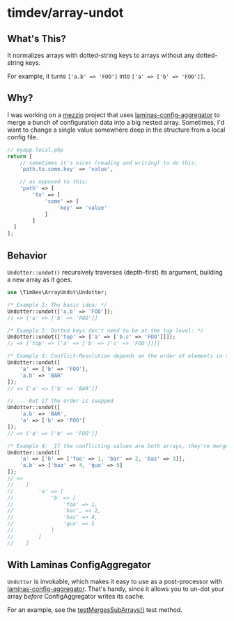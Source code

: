 # timdev/array-undot

## What's This?

It normalizes arrays with dotted-string keys to arrays without any dotted-string
keys. 

For example, it turns `['a.b' => 'FOO']` into `['a' => ['b' => 'FOO']]`.

## Why?

I was working on a [mezzio] project that uses [laminas-config-aggregator] to
merge a bunch of configuration data into a big nested array. Sometimes, I'd want
to change a single value somewhere deep in the structure from a local config
file.

```php
// myapp.local.php
return [
    // sometimes it's nicer (reading and writing) to do this:
    'path.to.some.key' => 'value',

    // as opposed to this:
    'path' => [
        'to' => [
            'some' => [
                'key' => 'value'
            ]
        ]
  ]
];
```

## Behavior

`Undotter::undot()` recursively traverses (depth-first) its argument, building a
new array as it goes. 

```php
use \TimDev\ArrayUndot\Undotter;

/* Example 1: The basic idea: */ 
Undotter::undot(['a.b' => 'FOO']); 
// => ['a' => ['b' => 'FOO']]

/* Example 2: Dotted keys don't need to be at the top level: */
Undotter::undot(['top' => ['a' => ['b.c' => 'FOO']]]);
// => ['top' => ['a' => ['b' => ['c' => 'FOO']]]]

/* Example 3: Conflict-Resolution depends on the order of elements in the input: */ 
Undotter::undot([
    'a' => ['b' => 'FOO'],
    'a.b' => 'BAR'
]); 
// => ['a' => ['b' => 'BAR']]

// ... but if the order is swapped
Undotter::undot([
    'a.b' => 'BAR',
    'a' => ['b' => 'FOO']
]); 
// => ['a' => ['b' => 'FOO']]

/* Example 4:  If the conflicting values are both arrays, they're merged (using the same logic as ConfigAggregator): */
Undotter::undot([
    'a' => ['b' => ['foo' => 1, 'bar' => 2, 'baz' => 3]],
    'a.b' => ['baz' => 4, 'qux' => 5]
]);
// => 
//    [
//        'a' => [
//            'b' => [
//                'foo' => 1, 
//                'bar', => 2, 
//                'baz' => 4, 
//                'qux' => 5
//            ]
//        ]
//    ]
```

## With Laminas ConfigAggregator

`Undotter` is invokable, which makes it easy to use as a post-processor with
[laminas-config-aggregator]. That's handy, since it allows you to un-dot your 
array *before* ConfigAggregator writes its cache.

For an example, see the [testMergesSubArrays()] test method.

[testMergesSubArrays()]: https://github.com/timdev/array-undot/blob/78b3bcea760f3a14510a4de3ef62de26de9ae1b1/tests/UndotterTest.php#L65-L108
[mezzio]: https://github.com/mezzio/mezzio
[laminas-config-aggregator]: https://github.com/laminas/laminas-config-aggregator
